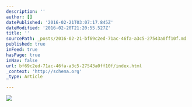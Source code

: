 ```yaml
---
description: ''
author: []
datePublished: '2016-02-21T03:07:17.845Z'
dateModified: '2016-02-20T21:20:55.527Z'
title: ''
sourcePath: _posts/2016-02-21-bf69c2ed-71ac-46fa-a3c5-27543a0ff10f.md
published: true
inFeed: true
hasPage: true
inNav: false
url: bf69c2ed-71ac-46fa-a3c5-27543a0ff10f/index.html
_context: 'http://schema.org'
_type: Article

---
```

![](https://the-grid-user-content.s3-us-west-2.amazonaws.com/a7179b50-2a17-4857-88d2-8a5f021661b2.png)